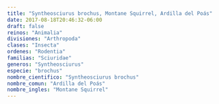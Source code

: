 ```yaml
---
title: "Syntheosciurus brochus, Montane Squirrel, Ardilla del Poás"
date: 2017-08-18T20:46:32-06:00
draft: false
reinos: "Animalia"
divisiones: "Arthropoda"
clases: "Insecta"
ordenes: "Rodentia"
familias: "Sciuridae"
generos: "Syntheosciurus"
especie: "brochus"
nombre_cientifico: "Syntheosciurus brochus"
nombre_comun: "Ardilla del Poás"
nombre_ingles: "Montane Squirrel"
---
```

